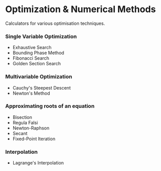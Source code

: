 # Optimization & Numerical Methods
Calculators for various optimisation techniques. 

### Single Variable Optimization
- Exhaustive Search
- Bounding Phase Method
- Fibonacci Search
- Golden Section Search

### Multivariable Optimization
- Cauchy's Steepest Descent
- Newton's Method

### Approximating roots of an equation
- Bisection
- Regula Falsi
- Newton-Raphson
- Secant
- Fixed-Point Iteration

### Interpolation
- Lagrange's Interpolation
